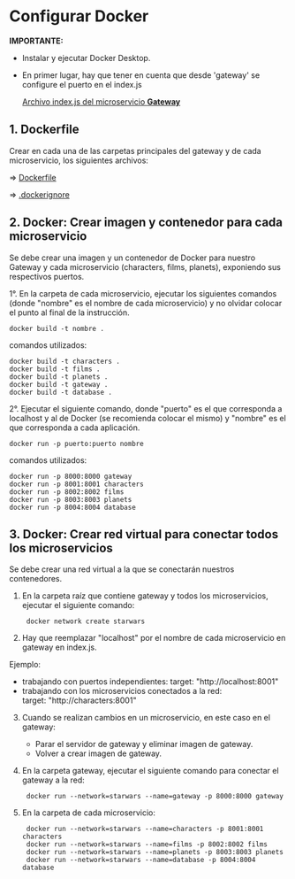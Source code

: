 # Configurar Docker

**IMPORTANTE:**
- Instalar y ejecutar Docker Desktop.

- En primer lugar, hay que tener en cuenta que desde 'gateway' se configure el puerto en el index.js

    [Archivo index.js del microservicio **Gateway**](../gateway/index.js)

## 1. Dockerfile 

Crear en cada una de las carpetas principales del gateway y de cada microservicio, los siguientes archivos:

=> [Dockerfile](../gateway/index.js)

=> [.dockerignore](../gateway/.dockerignore)

## 2. Docker: Crear imagen y contenedor para cada microservicio

Se debe crear una imagen y un contenedor de Docker para nuestro Gateway y cada microservicio (characters, films, planets), exponiendo sus respectivos puertos.

1°. En la carpeta de cada microservicio, ejecutar los siguientes comandos (donde "nombre" es el nombre de cada microservicio) y no olvidar colocar el punto al final de la instrucción.

    docker build -t nombre .

comandos utilizados:

    docker build -t characters .
    docker build -t films . 
    docker build -t planets .
    docker build -t gateway .
    docker build -t database .

2°. Ejecutar el siguiente comando, donde "puerto" es el que corresponda a
 localhost y al de Docker (se recomienda colocar el mismo) y "nombre" es el que
 corresponda a cada aplicación.
 
    docker run -p puerto:puerto nombre

comandos utilizados:

    docker run -p 8000:8000 gateway
    docker run -p 8001:8001 characters
    docker run -p 8002:8002 films
    docker run -p 8003:8003 planets
    docker run -p 8004:8004 database


## 3. Docker: Crear red virtual para conectar todos los microservicios

Se debe crear una red virtual a la que se conectarán nuestros contenedores.
1. En la carpeta raíz que contiene gateway y todos los microservicios, ejecutar el siguiente comando:

        docker network create starwars

2. Hay que reemplazar "localhost" por el nombre de cada microservicio en gateway en index.js.

  Ejemplo: 
   - trabajando con puertos independientes: 
    target: "http://localhost:8001"
  - trabajando con los microservicios conectados a la red:  
  target: "http://characters:8001"

3. Cuando se realizan cambios en un microservicio, en este caso en el gateway:
    - Parar el servidor de gateway y eliminar imagen de gateway.
    - Volver a crear imagen de gateway.


4. En la carpeta gateway, ejecutar el siguiente comando para conectar el gateway a la red:

        docker run --network=starwars --name=gateway -p 8000:8000 gateway

5. En la carpeta de cada microservicio:

        docker run --network=starwars --name=characters -p 8001:8001 characters
        docker run --network=starwars --name=films -p 8002:8002 films
        docker run --network=starwars --name=planets -p 8003:8003 planets
        docker run --network=starwars --name=database -p 8004:8004 database
